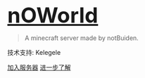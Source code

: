 
<font size=72>**[nOWorld](/)**</font>

> A minecraft server made by notBuiden.

技术支持: Kelegele

[加入服务器](/join)
[进一步了解](/home)

<!-- background image -->
<!-- ![](https://i.loli.net/2020/05/06/m9RBqV7GlAdJWx6.png) -->

<!-- background color -->
<!-- ![color](#f0f0f0) -->
